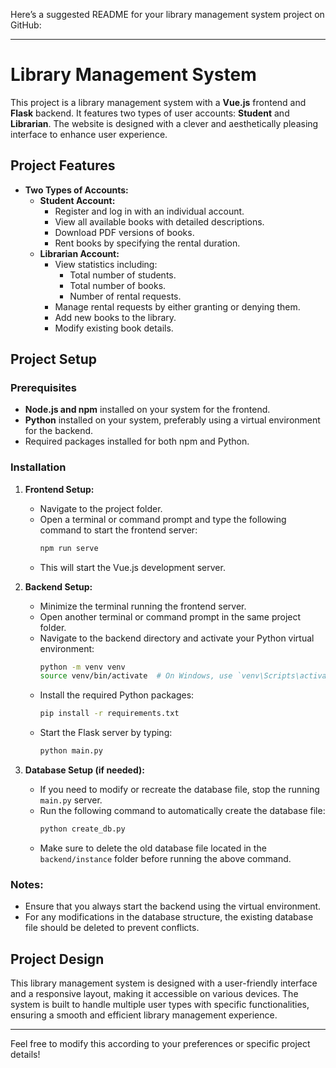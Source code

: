 Here’s a suggested README for your library management system project on GitHub:

---

# Library Management System

This project is a library management system with a **Vue.js** frontend and **Flask** backend. It features two types of user accounts: **Student** and **Librarian**. The website is designed with a clever and aesthetically pleasing interface to enhance user experience.

## Project Features

- **Two Types of Accounts:**
  - **Student Account:**
    - Register and log in with an individual account.
    - View all available books with detailed descriptions.
    - Download PDF versions of books.
    - Rent books by specifying the rental duration.
  - **Librarian Account:**
    - View statistics including:
      - Total number of students.
      - Total number of books.
      - Number of rental requests.
    - Manage rental requests by either granting or denying them.
    - Add new books to the library.
    - Modify existing book details.

## Project Setup

### Prerequisites

- **Node.js and npm** installed on your system for the frontend.
- **Python** installed on your system, preferably using a virtual environment for the backend.
- Required packages installed for both npm and Python.

### Installation

1. **Frontend Setup:**
   - Navigate to the project folder.
   - Open a terminal or command prompt and type the following command to start the frontend server:
     ```bash
     npm run serve
     ```
   - This will start the Vue.js development server.

2. **Backend Setup:**
   - Minimize the terminal running the frontend server.
   - Open another terminal or command prompt in the same project folder.
   - Navigate to the backend directory and activate your Python virtual environment:
     ```bash
     python -m venv venv
     source venv/bin/activate  # On Windows, use `venv\Scripts\activate`
     ```
   - Install the required Python packages:
     ```bash
     pip install -r requirements.txt
     ```
   - Start the Flask server by typing:
     ```bash
     python main.py
     ```

3. **Database Setup (if needed):**
   - If you need to modify or recreate the database file, stop the running `main.py` server.
   - Run the following command to automatically create the database file:
     ```bash
     python create_db.py
     ```
   - Make sure to delete the old database file located in the `backend/instance` folder before running the above command.

### Notes:
- Ensure that you always start the backend using the virtual environment.
- For any modifications in the database structure, the existing database file should be deleted to prevent conflicts.

## Project Design

This library management system is designed with a user-friendly interface and a responsive layout, making it accessible on various devices. The system is built to handle multiple user types with specific functionalities, ensuring a smooth and efficient library management experience.

---

Feel free to modify this according to your preferences or specific project details!
